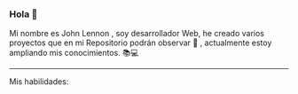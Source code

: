 ### Hola 👋
Mi nombre es John Lennon , soy desarrollador Web, he creado varios proyectos que en mi Repositorio podrán observar 🔗 , actualmente estoy ampliando mis conocimientos. 📚💻 
<hr>
Mis habilidades:



<!--
**johnlennonl/johnlennonl** is a ✨ _special_ ✨ repository because its `README.md` (this file) appears on your GitHub profile.

Here are some ideas to get you started:

- 🔭 I’m currently working on ...
- 🌱 I’m currently learning ...
- 👯 I’m looking to collaborate on ...
- 🤔 I’m looking for help with ...
- 💬 Ask me about ...
- 📫 How to reach me: ...
- 😄 Pronouns: ...
- ⚡ Fun fact: ...
-->
